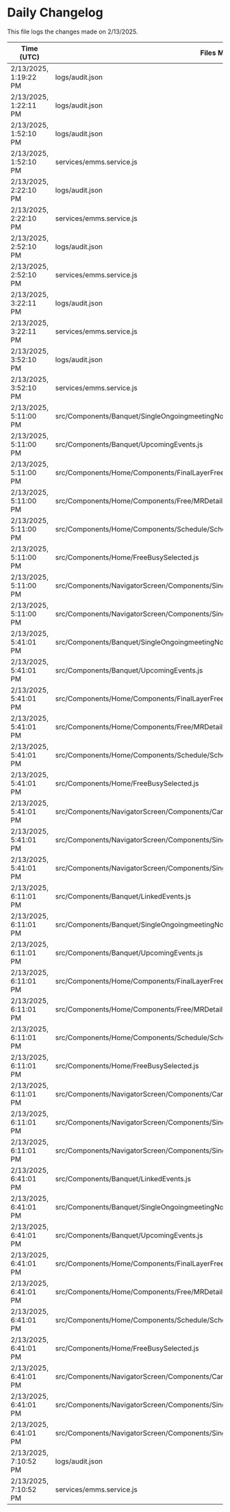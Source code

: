 # Daily Changelog

This file logs the changes made on 2/13/2025.

| Time (UTC)             | Files Modified                    | Changes (Addition/Deletion) |
|------------------------|-----------------------------------|-----------------------------|
| 2/13/2025, 1:19:22 PM | logs/audit.json | 5 Additions & 5 Deletions |
| 2/13/2025, 1:22:11 PM | logs/audit.json | 15 Additions & 15 Deletions|
| 2/13/2025, 1:52:10 PM | logs/audit.json | 15 Additions & 15 Deletions|
| 2/13/2025, 1:52:10 PM | services/emms.service.js | 1 Additions & 0 Deletions|
| 2/13/2025, 2:22:10 PM | logs/audit.json | 15 Additions & 15 Deletions|
| 2/13/2025, 2:22:10 PM | services/emms.service.js | 1 Additions & 0 Deletions|
| 2/13/2025, 2:52:10 PM | logs/audit.json | 15 Additions & 15 Deletions|
| 2/13/2025, 2:52:10 PM | services/emms.service.js | 1 Additions & 0 Deletions|
| 2/13/2025, 3:22:11 PM | logs/audit.json | 15 Additions & 15 Deletions|
| 2/13/2025, 3:22:11 PM | services/emms.service.js | 1 Additions & 0 Deletions|
| 2/13/2025, 3:52:10 PM | logs/audit.json | 15 Additions & 15 Deletions|
| 2/13/2025, 3:52:10 PM | services/emms.service.js | 1 Additions & 0 Deletions|
| 2/13/2025, 5:11:00 PM | src/Components/Banquet/SingleOngoingmeetingNonWedding.js | 1 Additions & 0 Deletions|
| 2/13/2025, 5:11:00 PM | src/Components/Banquet/UpcomingEvents.js | 1 Additions & 1 Deletions|
| 2/13/2025, 5:11:00 PM | src/Components/Home/Components/FinalLayerFree.js | 1 Additions & 0 Deletions|
| 2/13/2025, 5:11:00 PM | src/Components/Home/Components/Free/MRDetailsFree.js | 1 Additions & 1 Deletions|
| 2/13/2025, 5:11:00 PM | src/Components/Home/Components/Schedule/ScheduleBusy.js | 1 Additions & 0 Deletions|
| 2/13/2025, 5:11:00 PM | src/Components/Home/FreeBusySelected.js | 2 Additions & 1 Deletions|
| 2/13/2025, 5:11:00 PM | src/Components/NavigatorScreen/Components/SingleMRCard/CardBody/CardBody.js | 1 Additions & 1 Deletions|
| 2/13/2025, 5:11:00 PM | src/Components/NavigatorScreen/Components/SingleMRCard/CardBodyNoImage/CardBodyNoImage.js | 1 Additions & 1 Deletions|
| 2/13/2025, 5:41:01 PM | src/Components/Banquet/SingleOngoingmeetingNonWedding.js | 1 Additions & 0 Deletions|
| 2/13/2025, 5:41:01 PM | src/Components/Banquet/UpcomingEvents.js | 3 Additions & 1 Deletions|
| 2/13/2025, 5:41:01 PM | src/Components/Home/Components/FinalLayerFree.js | 1 Additions & 0 Deletions|
| 2/13/2025, 5:41:01 PM | src/Components/Home/Components/Free/MRDetailsFree.js | 1 Additions & 1 Deletions|
| 2/13/2025, 5:41:01 PM | src/Components/Home/Components/Schedule/ScheduleBusy.js | 1 Additions & 0 Deletions|
| 2/13/2025, 5:41:01 PM | src/Components/Home/FreeBusySelected.js | 2 Additions & 1 Deletions|
| 2/13/2025, 5:41:01 PM | src/Components/NavigatorScreen/Components/CardHolder/LargeOngoingDisplayHolder.js | 49 Additions & 33 Deletions|
| 2/13/2025, 5:41:01 PM | src/Components/NavigatorScreen/Components/SingleMRCard/CardBody/CardBody.js | 1 Additions & 1 Deletions|
| 2/13/2025, 5:41:01 PM | src/Components/NavigatorScreen/Components/SingleMRCard/CardBodyNoImage/CardBodyNoImage.js | 1 Additions & 1 Deletions|
| 2/13/2025, 6:11:01 PM | src/Components/Banquet/LinkedEvents.js | 14 Additions & 10 Deletions|
| 2/13/2025, 6:11:01 PM | src/Components/Banquet/SingleOngoingmeetingNonWedding.js | 1 Additions & 0 Deletions|
| 2/13/2025, 6:11:01 PM | src/Components/Banquet/UpcomingEvents.js | 3 Additions & 1 Deletions|
| 2/13/2025, 6:11:01 PM | src/Components/Home/Components/FinalLayerFree.js | 1 Additions & 0 Deletions|
| 2/13/2025, 6:11:01 PM | src/Components/Home/Components/Free/MRDetailsFree.js | 1 Additions & 1 Deletions|
| 2/13/2025, 6:11:01 PM | src/Components/Home/Components/Schedule/ScheduleBusy.js | 1 Additions & 0 Deletions|
| 2/13/2025, 6:11:01 PM | src/Components/Home/FreeBusySelected.js | 2 Additions & 1 Deletions|
| 2/13/2025, 6:11:01 PM | src/Components/NavigatorScreen/Components/CardHolder/LargeOngoingDisplayHolder.js | 45 Additions & 33 Deletions|
| 2/13/2025, 6:11:01 PM | src/Components/NavigatorScreen/Components/SingleMRCard/CardBody/CardBody.js | 1 Additions & 1 Deletions|
| 2/13/2025, 6:11:01 PM | src/Components/NavigatorScreen/Components/SingleMRCard/CardBodyNoImage/CardBodyNoImage.js | 1 Additions & 1 Deletions|
| 2/13/2025, 6:41:01 PM | src/Components/Banquet/LinkedEvents.js | 14 Additions & 10 Deletions|
| 2/13/2025, 6:41:01 PM | src/Components/Banquet/SingleOngoingmeetingNonWedding.js | 1 Additions & 0 Deletions|
| 2/13/2025, 6:41:01 PM | src/Components/Banquet/UpcomingEvents.js | 3 Additions & 1 Deletions|
| 2/13/2025, 6:41:01 PM | src/Components/Home/Components/FinalLayerFree.js | 1 Additions & 0 Deletions|
| 2/13/2025, 6:41:01 PM | src/Components/Home/Components/Free/MRDetailsFree.js | 1 Additions & 1 Deletions|
| 2/13/2025, 6:41:01 PM | src/Components/Home/Components/Schedule/ScheduleBusy.js | 1 Additions & 0 Deletions|
| 2/13/2025, 6:41:01 PM | src/Components/Home/FreeBusySelected.js | 2 Additions & 1 Deletions|
| 2/13/2025, 6:41:01 PM | src/Components/NavigatorScreen/Components/CardHolder/LargeOngoingDisplayHolder.js | 45 Additions & 33 Deletions|
| 2/13/2025, 6:41:01 PM | src/Components/NavigatorScreen/Components/SingleMRCard/CardBody/CardBody.js | 1 Additions & 1 Deletions|
| 2/13/2025, 6:41:01 PM | src/Components/NavigatorScreen/Components/SingleMRCard/CardBodyNoImage/CardBodyNoImage.js | 1 Additions & 1 Deletions|
| 2/13/2025, 7:10:52 PM | logs/audit.json | 15 Additions & 15 Deletions|
| 2/13/2025, 7:10:52 PM | services/emms.service.js | 1 Additions & 0 Deletions|
